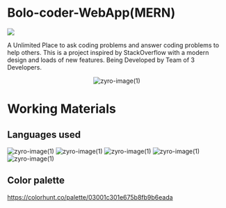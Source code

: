 # Bolo-coder-WebApp(MERN)
<a href="https://github.com/jadonharsh109/Bolo-coder/graphs/contributors">
  <img src="https://contrib.rocks/image?repo=jadonharsh109/Bolo-coder" />
</a>


A Unlimited Place to ask coding problems and answer coding problems to help others. This is a project inspired by StackOverflow with a modern design and loads of new features.
Being Developed by Team of 3 Developers.

<center>
  
  
![zyro-image(1)](https://user-images.githubusercontent.com/85556603/221118256-1d7ae964-3a9e-4cdd-a677-c68e3b6160e4.png)


</center>

<h1>Working Materials</h1>
<h2>Languages used</h2>

![zyro-image(1)](https://img.shields.io/badge/HTML5-E34F26?style=for-the-badge&logo=html5&logoColor=white)
![zyro-image(1)](https://img.shields.io/badge/CSS3-1572B6?style=for-the-badge&logo=css3&logoColor=white)
![zyro-image(1)](https://img.shields.io/badge/JavaScript-F7DF1E?style=for-the-badge&logo=javascript&logoColor=black)
![zyro-image(1)](https://img.shields.io/badge/PHP-777BB4?style=for-the-badge&logo=php&logoColor=white)
![zyro-image(1)](https://img.shields.io/badge/MySQL-005C84?style=for-the-badge&logo=mysql&logoColor=white)

<h2>Color palette</h2>


https://colorhunt.co/palette/03001c301e675b8fb9b6eada
